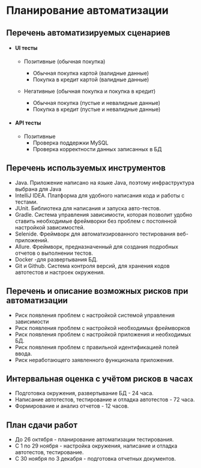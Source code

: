 # Планирование автоматизации
## Перечень автоматизируемых сценариев
- #### UI тесты
    - Позитивные (обычная покупка)
        - Обычная покупка картой (валидные данные)
        - Покупка в кредит картой (валидные данные)
        
    - Негативные (обычная покупка и покупка в кредит)
        - Обычная покупка (пустые и невалидные данные)
        - Покупка в кредит (пустые и невалидные данные)
        
- #### API тесты
    - Позитивные
        - Проверка поддержки MySQL
        - Проверка корректности данных записанных в БД

## Перечень используемых инструментов
* Java. Приложение написано на языке Java, поэтому инфраструктура выбрана для Java
* IntelliJ IDEA. Платформа для удобного написания кода и работы с тестами.
* JUnit. Библиотека для написания и запуска авто-тестов.
* Gradle. Система управления зависимости, которая позволит удобно ставить необходимые фреймворки без проблем с постоянной настройкой зависимостей.
* Selenide. Фреймворк для автоматизированного тестирования веб-приложений.
* Allure. Фреймворк, предназначенный для создания подробных отчетов о выполнении тестов.
* Docker -для развертывания БД.
* Git и Github. Система контроля версий, для хранения кодов автотестов и настроек окружения.

## Перечень и описание возможных рисков при автоматизации
* Риск появления проблем с настройкой системой управления зависимости
* Риск появления проблем с настройкой необходимых фреймворков
* Риск появления проблем с настройкой приложения и необходимых БД.
* Риск появления проблем с правильной идентификацией полей ввода.
* Риск неработающего заявленного функционала приложения.

## Интервальная оценка с учётом рисков в часах
* Подготовка окружения, развертывание БД - 24 часа.
* Написание автотестов, тестирование и отладка автотестов -  72 часа.
* Формирование и анализ отчетов - 12 часов.

## План сдачи работ
* До 26 октября - планирование автоматизации тестирования. 
* С 1 по 29 ноября - настройка окружения, написание и отладка автотестов, тестирование.
* C 30 ноября по 3 декабря - подготовка отчетных документов.